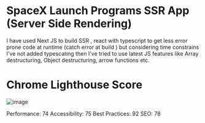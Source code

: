 # SpaceX Launch Programs SSR App (Server Side Rendering)

I have used Next JS to build SSR , react with typescript to get less error prone code at runtime (catch error at build ) but considering time constrains I've not added typescating then I've tried to use latest JS features like Array destructuring, Object destructuring, arrow functions etc.

# Chrome Lighthouse Score 
![image](https://user-images.githubusercontent.com/40962778/89641938-6eaf4980-d8d0-11ea-8f5d-c024cc14a1d9.png)

Performance: 74
Accessibility: 75
Best Practices: 92
SEO: 78
